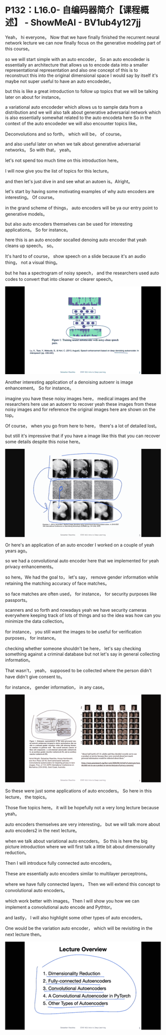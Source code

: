# P132：L16.0- 自编码器简介【课程概述】 - ShowMeAI - BV1ub4y127jj

Yeah， hi everyone。 Now that we have finally finished the recurrent neural network lecture we can now finally focus on the generative modeling part of this course。

 so we will start simple with an auto encoder， So an auto encodeder is essentially an architecture that allows us to encode data into a smaller representational representation and also one concept of this is to reconstruct this into the original dimensional space I would say by itself it's maybe not super useful to have an auto encodeder。

 but this is like a great introduction to follow up topics that we will be talking later on about for instance。

 a variational auto encodeder which allows us to sample data from a distribution and we will also talk about generative adversarial network which is also essentially somewhat related to the auto encodeta here So in the context of the auto encodeder we will also encounter topics like。

Deconvolutions and so forth， which will be， of course。

 and also useful later on when we talk about generative adversarial networks。 So with that， yeah。

 let's not spend too much time on this introduction here。

 I will now give you the list of topics for this lecture。

 and then let's just dive in and see what an autoen is。Alright。

 let's start by having some motivating examples of why auto encoders are interesting。 Of course。

 in the grand scheme of things， auto encoders will be ya our entry point to generative models。

 but also auto encoders themselves can be used for interesting applications。 So for instance。

 here this is an auto encoder socalled denoing auto encoder that yeah cleans up speech。 so。

It's hard to of course， show speech on a slide because it's an audio thing， not a visual thing。

 but he has a spectrogram of noisy speech， and the researchers used auto codes to convert that into cleaner or clearer speech。



![](img/d805144683c1470cf8dc041da35dd419_1.png)

Another interesting application of a denoising autoenr is image enhancement。 So for instance。

 imagine you have these noisy images here， medical images and the researchers here use an autoenr to recover yeah these images from these noisy images and for reference the original images here are shown on the top。

 Of course， when you go from here to here， there's a lot of detailed lost。

 but still it's impressive that if you have a image like this that you can recover some details despite this noise here。



![](img/d805144683c1470cf8dc041da35dd419_3.png)

Or here's an application of an auto encoder I worked on a couple of yeah years ago。

 so we had a convolutional auto encoder here that we implemented for yeah privacy enhancements。

 so here。We had the goal to， let's say， remove gender information while retaining the matching accuracy of face matches。

 so face matches are often used， for instance， for security purposes like passports。

 scanners and so forth and nowadays yeah we have security cameras everywhere keeping track of lots of things and so the idea was how can you minimize the data collection。

 for instance， you still want the images to be useful for verification purposes， for instance。

 checking whether someone shouldn't be here， let's say checking something against a criminal database but not let's say in general collecting information。

That wasn't， yeah， supposed to be collected where the person didn't have didn't give consent to。

 for instance， gender information， in any case。

![](img/d805144683c1470cf8dc041da35dd419_5.png)

So these were just some applications of auto encoders。 So here in this lecture， the topics。

Those five topics here。 it will be hopefully not a very long lecture because yeah。

 auto encoders themselves are very interesting， but we will talk more about auto encoders2 in the next lecture。

 when we talk about variational auto encoders。 So this is here the big picture introduction where we will first talk a little bit about dimensionality reduction。

 Then I will introduce fully connected auto encoders。

 These are essentially auto encoders similar to multilayer perceptrons。

 where we have fully connected layers， Then we will extend this concept to convolutional auto encoders。

 which work better with images。Then I will show you how we can implement a convolutional auto encode and Pythtor。

 and lastly， I will also highlight some other types of auto encoders。

 One would be the variation auto encoder， which will be revisiting in the next lecture then。



![](img/d805144683c1470cf8dc041da35dd419_7.png)